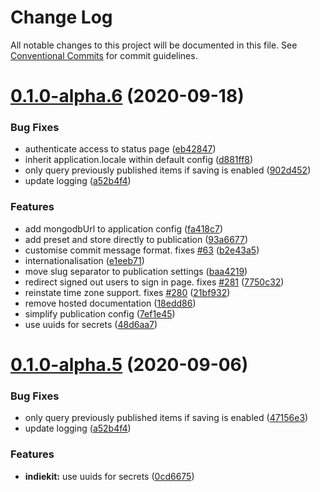 # Change Log

All notable changes to this project will be documented in this file.
See [Conventional Commits](https://conventionalcommits.org) for commit guidelines.

# [0.1.0-alpha.6](https://github.com/getindiekit/indiekit/compare/v0.1.0-alpha.4...v0.1.0-alpha.6) (2020-09-18)


### Bug Fixes

* authenticate access to status page ([eb42847](https://github.com/getindiekit/indiekit/commit/eb42847b2a7a2eca2ee74b05ef4855c89730149f))
* inherit application.locale within default config ([d881ff8](https://github.com/getindiekit/indiekit/commit/d881ff8b3bcca9e00def1d6b15ffbbfcc33b1985))
* only query previously published items if saving is enabled ([902d452](https://github.com/getindiekit/indiekit/commit/902d452974cef06585b417409945d398a79b4456))
* update logging ([a52b4f4](https://github.com/getindiekit/indiekit/commit/a52b4f4c7a7dba15634138d1395c06add4ef7a76))


### Features

* add mongodbUrl to application config ([fa418c7](https://github.com/getindiekit/indiekit/commit/fa418c7b4f4dd04f6e2c75e9e61c359038b1eeea))
* add preset and store directly to publication ([93a6677](https://github.com/getindiekit/indiekit/commit/93a667720fe5d68e0c728bc3d1b0026f91f50c66))
* customise commit message format. fixes [#63](https://github.com/getindiekit/indiekit/issues/63) ([b2e43a5](https://github.com/getindiekit/indiekit/commit/b2e43a58f3810f24756ebc62d2b9c54c6445ad03))
* internationalisation ([e1eeb71](https://github.com/getindiekit/indiekit/commit/e1eeb7198bcc271a07538fc2a2396c8768d76590))
* move slug separator to publication settings ([baa4219](https://github.com/getindiekit/indiekit/commit/baa42197b3953ba62d44a90b4051392d1716b2e4))
* redirect signed out users to sign in page. fixes [#281](https://github.com/getindiekit/indiekit/issues/281) ([7750c32](https://github.com/getindiekit/indiekit/commit/7750c320793953f8831d92d795d7a61803563971))
* reinstate time zone support. fixes [#280](https://github.com/getindiekit/indiekit/issues/280) ([21bf932](https://github.com/getindiekit/indiekit/commit/21bf932bebff72e214320d4d84ef4fcb3328927b))
* remove hosted documentation ([18edd86](https://github.com/getindiekit/indiekit/commit/18edd865f12fc146b8767772002d8e0b7cba20ba))
* simplify publication config ([7ef1e45](https://github.com/getindiekit/indiekit/commit/7ef1e45f4a1d99eaaa50bdc5caaf9a70f6012fd2))
* use uuids for secrets ([48d6aa7](https://github.com/getindiekit/indiekit/commit/48d6aa7b42755ecd9efbc3aca2e4a088da91c99d))





# [0.1.0-alpha.5](https://github.com/getindiekit/indiekit/compare/v0.1.0-alpha.4...v0.1.0-alpha.5) (2020-09-06)


### Bug Fixes

* only query previously published items if saving is enabled ([47156e3](https://github.com/getindiekit/indiekit/commit/47156e3fae63a0d734509d69d0c4e4e7a62e134a))
* update logging ([a52b4f4](https://github.com/getindiekit/indiekit/commit/a52b4f4c7a7dba15634138d1395c06add4ef7a76))


### Features

* **indiekit:** use uuids for secrets ([0cd6675](https://github.com/getindiekit/indiekit/commit/0cd66754f3ff4d16d0827993dc4c36ea15ec5f0f))
